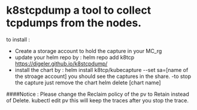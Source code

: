 # k8stcpdump a tool to collect tcpdumps from the nodes.
to install :
- Create a storage account to hold the capture in your MC_rg 
- update your helm repo by : helm repo add k8tcp https://digeler.github.io/k8stcpdump/
- install the chart by : helm install k8tcp/kubecapture --set sa=[name of the stroage account]
you should see the captures in the share.
-to stop the capture just remove the chart helm delete [chart name]

####Notice : Please change the Reclaim policy of the pv to Retain instead of Delete.
kubectl edit pv 
this will keep the traces after you stop the trace.
